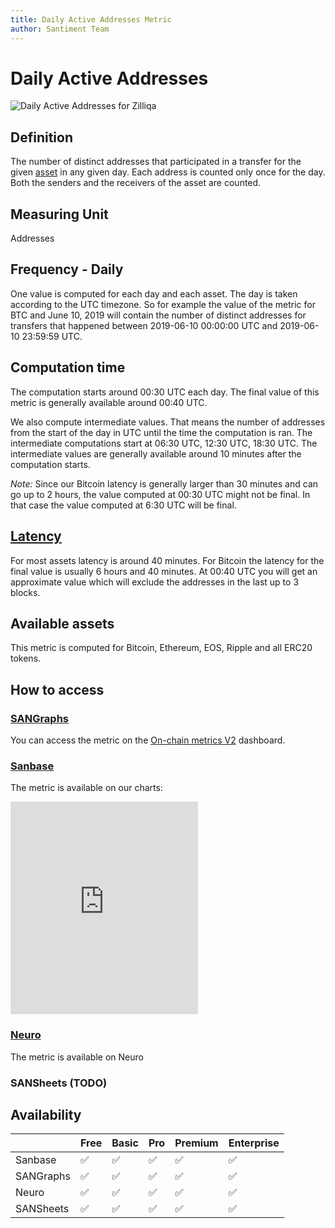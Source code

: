 ```yaml
---
title: Daily Active Addresses Metric
author: Santiment Team
---
```


# Daily Active Addresses

![Daily Active Addresses for
Zilliqa](https://santiment-discourse-uploads.s3.dualstack.eu-central-1.amazonaws.com/original/1X/0ce7d2cf9b9322a25fcc13c3a5e2ccedd59b14d0.png)

## Definition

The number of distinct addresses that participated in a transfer for
the given [asset](/asset/) in any given day. Each
address is counted only once for the day. Both the senders and the
receivers of the asset are counted.

## Measuring Unit
Addresses

## Frequency - Daily

One value is computed for each day and each asset. The day is taken
according to the UTC timezone. So for example the value of the metric
for BTC and June 10, 2019 will contain the number of distinct
addresses for transfers that happened between 2019-06-10 00:00:00 UTC
and 2019-06-10 23:59:59 UTC.

## Computation time

The computation starts around 00:30 UTC each day. The final value of
this metric is generally available around 00:40 UTC.

We also compute intermediate values. That means the number of
addresses from the start of the day in UTC until the time the
computation is ran. The intermediate computations start at 06:30 UTC,
12:30 UTC, 18:30 UTC. The intermediate values are generally available
around 10 minutes after the computation starts.

*Note:* Since our Bitcoin latency is generally larger than 30 minutes
and can go up to 2 hours, the value computed at 00:30 UTC might not be
final. In that case the value computed at 6:30 UTC will be final.

## [Latency](/metric-latency/)

For most assets latency is around 40 minutes. For Bitcoin the latency
for the final value is usually 6 hours and 40 minutes. At 00:40 UTC
you will get an approximate value which will exclude the addresses in
the last up to 3 blocks.

## Available assets

This metric is computed for Bitcoin, Ethereum, EOS, Ripple and all
ERC20 tokens.

## How to access

### [SANGraphs](https://data.santiment.net)

You can access the metric on the [On-chain metrics
V2](https://data.santiment.net/d/iYmn0EGZk/00-on-chain-metrics-v2?utm_source=discourse&amp;utm_medium=post&amp;utm_campaign=reference&amp;utm_content=https://community.santiment.net/t/daily-active-addresses/2652)
dashboard.

### [Sanbase](https://app.santiment.net)

The metric is available on our charts:
<iframe frameborder="0" height="340" src="https://app.santiment.net/chart?from=2019-02-12T22%3A00%3A00.000Z&amp;interval=1d&amp;metrics=historyPrice,dailyActiveAddresses&amp;slug=santiment&amp;title=Santiment%20Network%20Token%20%28SAN%29&amp;to=2019-08-13T21%3A00%3A00.000Z&amp;viewOnly=true"></iframe>

### [Neuro](https://neuro.santiment.net/)

The metric is available on Neuro

### SANSheets (TODO)

## Availability

|           | Free               | Basic              | Pro                | Premium            | Enterprise         |
| --------- | ------------------ | ------------------ | ------------------ | ------------------ | ------------------ |
| Sanbase   | :white_check_mark: | :white_check_mark: | :white_check_mark: | :white_check_mark: | :white_check_mark: |
| SANGraphs | :white_check_mark: | :white_check_mark: | :white_check_mark: | :white_check_mark: | :white_check_mark: |
| Neuro     | :white_check_mark: | :white_check_mark: | :white_check_mark: | :white_check_mark: | :white_check_mark: |
| SANSheets | :white_check_mark: | :white_check_mark: | :white_check_mark: | :white_check_mark: | :white_check_mark: |
